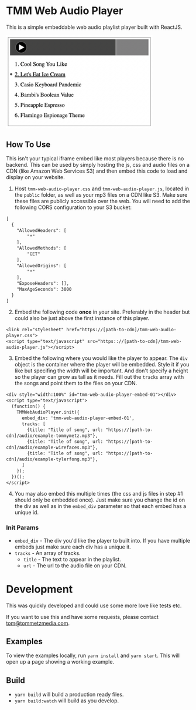 # TMM Web Audio Player

This is a simple embeddable web audio playlist player built with ReactJS.

<img src="https://github.com/tommymetz/TMM-Web-Audio-Player/blob/main/screenshot.png?raw=true" width="400"/>

## How To Use

This isn't your typical iframe embed like most players because there is no
backend. This can be used by simply hosting the js, css and audio files on a CDN
(like Amazon Web Services S3) and then embed this code to load and display on
your website.

1. Host `tmm-web-audio-player.css` and `tmm-web-audio-player.js`, located in the
   `public` folder, as well as your mp3 files on a CDN like S3. Make sure these
   files are publicly accessible over the web. You will need to add the
   following CORS configuration to your S3 bucket:

```
[
  {
    "AllowedHeaders": [
        "*"
    ],
    "AllowedMethods": [
        "GET"
    ],
    "AllowedOrigins": [
        "*"
    ],
    "ExposeHeaders": [],
    "MaxAgeSeconds": 3000
  }
]
```

2. Embed the following code **once** in your site. Preferably in the header but could
also be just above the first instance of this player.
```
<link rel="stylesheet" href="https://[path-to-cdn]/tmm-web-audio-player.css">
<script type="text/javascript" src="https:://[path-to-cdn]/tmm-web-audio-player.js"></script>
```

3. Embed the following where you would like the player to appear. The `div`
   object is the container where the player will be embedded. Style it if you
   like but specifing the width will be important. And don't specify a height so
   the player can grow as tall as it needs. Fill out the `tracks` array with the
   songs and point them to the files on your CDN.
```
<div style="width:100%" id="tmm-web-audio-player-embed-01"></div>
<script type="text/javascript">
  (function() {
    TMMWebAudioPlayer.init({
      embed_div: 'tmm-web-audio-player-embed-01',
      tracks: [
        {title: "Title of song", url: "https://[path-to-cdn]/audio/example-tommymetz.mp3"},
        {title: "Title of song", url: "https://[path-to-cdn]/audio/example-wirefaces.mp3"},
        {title: "Title of song", url: "https://[path-to-cdn]/audio/example-tylerfong.mp3"},
      ]
    });
  })();
</script>
```

4. You may also embed this multiple times (the css and js files in step #1
   should only be embedded once). Just make sure you change the id on the div
   as well as in the `embed_div` parameter so that each embed has a unique id.

### Init Params
- `embed_div` - The div you'd like the player to built into. If you have
  multiple embeds just make sure each div has a unique it.
- `tracks` - An array of tracks.
  - `title` - The text to appear in the playlist.
  - `url` - The url to the audio file on your CDN.

# Development

This was quickly developed and could use some more love like tests etc.

If you want to use this and have some requests, please contact tom@tommetzmedia.com.

## Examples

To view the examples locally, run `yarn install` and `yarn start`. This will
open up a page showing a working example.

## Build

- `yarn build` will build a production ready files.
- `yarn build:watch` will build as you develop.

